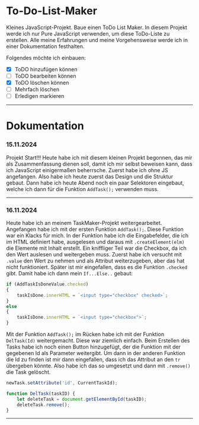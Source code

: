 # To-Do-List-Maker
Kleines JavaScript-Projekt. Baue einen ToDo List Maker. In diesem Projekt werde ich nur Pure JavaScript verwenden, um diese ToDo-Liste zu erstellen. Alle meine Erfahrungen und meine Vorgehensweise werde ich in einer Dokumentation festhalten.

Folgendes möchte ich einbauen:
- [X] ToDO hinzufügen können
- [ ] ToDO bearbeiten können
- [X] ToDO löschen können
- [ ] Mehrfach löschen
- [ ] Erledigen markieren

---

# Dokumentation

### 15.11.2024
Projekt Start!!! Heute habe ich mit diesem kleinen Projekt begonnen, das mir als Zusammenfassung dienen soll, damit ich mir selbst beweisen kann, dass ich JavaScript einigermaßen beherrsche. Zuerst habe ich ohne JS angefangen. Also habe ich heute zuerst das Design und die Struktur gebaut. Dann habe ich heute Abend noch ein paar Selektoren eingebaut, welche ich dann für die Funktion `AddTask();` verwenden muss.

---

### 16.11.2024
Heute habe ich an meinem TaskMaker-Projekt weitergearbeitet. Angefangen habe ich mit der ersten Funktion `AddTask();`. Diese Funktion war ein Klacks für mich. In der Funktion habe ich die Eingabefelder, die ich im HTML definiert habe, ausgelesen und daraus mit `.createElement(elm)` die Elemente mit Inhalt erstellt. Ein kniffliger Teil war die Checkbox, da ich den Wert auslesen und weitergeben muss. Zuerst habe ich versucht mit `.value` den Wert zu nehmen und als Attribut weiterzugeben, aber das hat nicht funktioniert. Später ist mir eingefallen, dass es die Funktion `.checked` gibt. Damit habe ich dann mein `If...Else..` gebaut:

```JavaScript
if (AddTaskIsDoneValue.checked) 
{
    taskIsDone.innerHTML = `<input type="checkbox" checked>`;
}
else 
{
    taskIsDone.innerHTML = `<input type="checkbox">`;
}
```

Mit der Funktion `AddTask();` im Rücken habe ich mit der Funktion `DelTask(Id)` weitergemacht. Diese war ziemlich einfach. Beim Erstellen des Tasks habe ich noch einen Button hinzugefügt, der die Funktion mit der gegebenen Id als Parameter weitergibt. Um dann in der anderen Funktion die Id zu finden ist mir dann eingefallen, dass ich das Attribut an den `tr` übergeben könnte. Also habe ich das so umgesetzt und dann mit `.remove()` die Task gelöscht.

```JavaScript
newTask.setAttribute('id', CurrentTaskId);

function DelTask(taskID) {
    let deleteTask = document.getElementById(taskID);
    deleteTask.remove();
}
```

---